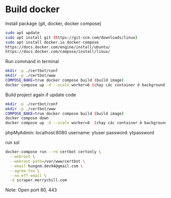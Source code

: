 # Build docker

Install package (git, docker, docker compose)

```bash
sudo apt update
sudo apt install git (https://git-scm.com/downloads/linux)
sudo apt install docker.io docker-compose
https://docs.docker.com/engine/install/ubuntu/
https://docs.docker.com/compose/install/linux/
```

Run command in terminal

```bash
mkdir -p ./certbot/conf
mkdir -p ./certbot/www
COMPOSE_BAKE=true docker compose build (build image)
docker compose up -d --scale worker=6 (chạy các container ở background và worker là 6)
```

Build project again if update code

```bash
mkdir -p ./certbot/conf
mkdir -p ./certbot/www
COMPOSE_BAKE=true docker compose build (build image)
docker compose down
docker compose up -d --scale worker=8  (chạy các container ở background và worker là 10)
```

phpMyAdmin: localhost:8080
username: ytuser
password: ytpassword

run ssl

```bash
docker-compose run --rm certbot certonly \
  --webroot \
  --webroot-path=/var/www/certbot \
  --email hungnm.dev94@gmail.com \
  --agree-tos \
  --no-eff-email \
  -d scraper.merrychill.com
```

Note: Open port 80, 443
